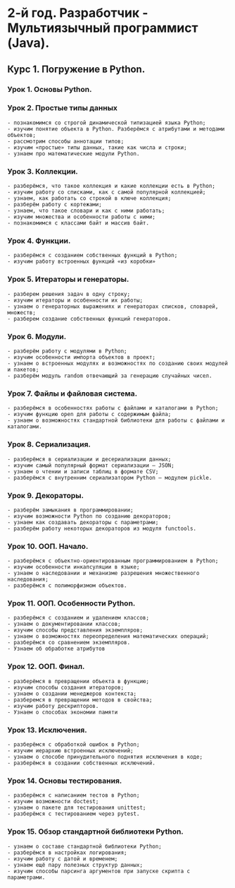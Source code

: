 # 2-й год. Разработчик - Мультиязычный программист (Java).

##  Курс 1. Погружение в Python.

### Урок 1. Основы Python.

### Урок 2. Простые типы данных

    - познакомимся со строгой динамической типизацией языка Python;
    - изучим понятие объекта в Python. Разберёмся с атрибутами и методами объектов;
    - рассмотрим способы аннотации типов;
    - изучим «простые» типы данных, такие как числа и строки;
    - узнаем про математические модули Python.

### Урок 3. Коллекции.

    - разберёмся, что такое коллекция и какие коллекции есть в Python;
    - изучим работу со списками, как с самой популярной коллекцией;
    - узнаем, как работать со строкой в ключе коллекция;
    - разберём работу с кортежами;
    - узнаем, что такое словари и как с ними работать;
    - изучим множества и особенности работы с ними;
    - познакомимся с классами байт и массив байт.

### Урок 4. Функции.

    - разберёмся с созданием собственных функций в Python;
    - изучим работу встроенных функций «из коробки»

### Урок 5. Итераторы и генераторы.

    - разберем решения задач в одну строку;
    - изучим итераторы и особенности их работы;
    - узнаем о генераторных выражениях и генераторах списков, словарей, множеств;
    - разберем создание собственных функций генераторов.

### Урок 6. Модули.

    - разберём работу с модулями в Python;
    - изучим особенности импорта объектов в проект;
    - узнаем о встроенных модулях и возможностях по созданию своих модулей и пакетов;
    - разберём модуль random отвечающий за генерацию случайных чисел.

### Урок 7. Файлы и файловая система.

    - разберёмся в особенностях работы с файлами и каталогами в Python;
    - изучим функцию open для работы с содержимым файла;
    - узнаем о возможностях стандартной библиотеки для работы с файлами и каталогами.

### Урок 8. Сериализация.

    - разберёмся в сериализации и десериализации данных;
    - изучим самый популярный формат сериализации – JSON;
    - узнаем о чтении и записи таблиц в формате CSV;
    - разберёмся с внутренним сериализатором Python – модулем pickle.

### Урок 9. Декораторы.

    - разберём замыкания в программировании;
    - изучим возможности Python по созданию декораторов;
    - узнаем как создавать декораторы с параметрами;
    - разберём работу некоторых декораторов из модуля functools.

### Урок 10. ООП. Начало.

    - разберёмся с объектно-ориентированным программированием в Python;
    - изучим особенности инкапсуляции в языке;
    - узнаем о наследовании и механизме разрешения множественного наследования;
    - разберёмся с полиморфизмом объектов.

### Урок 11. ООП. Особенности Python.

    - разберёмся с созданием и удалением классов;
    - узнаем о документировании классов;
    - изучим способы представления экземпляров;
    - узнаем о возможностях переопределения математических операций;
    - разберёмся со сравнением экземпляров.
    - Узнаем об обработке атрибутов

### Урок 12. ООП. Финал.

    - разберёмся в превращении объекта в функцию;
    - изучим способы создания итераторов;
    - узнаем о создании менеджеров контекста;
    - разберемся в превращении методов в свойства;
    - изучим работу дескрипторов.
    - Узнаем о способах экономии памяти

### Урок 13. Исключения.

    - разберёмся с обработкой ошибок в Python;
    - изучим иерархию встроенных исключений;
    - узнаем о способе принудительного поднятия исключения в коде;
    - разберёмся в создании собственных исключений.

### Урок 14. Основы тестирования.

    - разберёмся с написанием тестов в Python;
    - изучим возможности doctest;
    - узнаем о пакете для тестирования unittest;
    - разберёмся с тестированием через pytest.

### Урок 15. Обзор стандартной библиотеки Python.

    - узнаем о составе стандартной библиотеки Python;
    - разберёмся в настройках логирования;
    - изучим работу с датой и временем;
    - узнаем ещё пару полезных структур данных;
    - изучим способы парсинга аргументов при запуске скрипта с параметрами.
